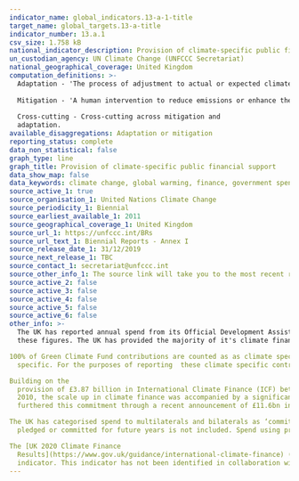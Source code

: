 ```yaml
---
indicator_name: global_indicators.13-a-1-title
target_name: global_targets.13-a-title
indicator_number: 13.a.1
csv_size: 1.758 kB
national_indicator_description: Provision of climate-specific public financial support as reported to the UNFCCC (Biennial Report - Annex I).
un_custodian_agency: UN Climate Change (UNFCCC Secretariat)
national_geographical_coverage: United Kingdom
computation_definitions: >-
  Adaptation - 'The process of adjustment to actual or expected climate and its effects' (IPCCC definition).
  
  Mitigation - 'A human intervention to reduce emissions or enhance the sinks of greenhouse gases' (IPCCC definition).
  
  Cross-cutting - Cross-cutting across mitigation and
  adaptation.
available_disaggregations: Adaptation or mitigation
reporting_status: complete
data_non_statistical: false
graph_type: line
graph_title: Provision of climate-specific public financial support
data_show_map: false
data_keywords: climate change, global warming, finance, government spending, ODA
source_active_1: true
source_organisation_1: United Nations Climate Change
source_periodicity_1: Biennial 
source_earliest_available_1: 2011
source_geographical_coverage_1: United Kingdom
source_url_1: https://unfccc.int/BRs
source_url_text_1: Biennial Reports - Annex I
source_release_date_1: 31/12/2019
source_next_release_1: TBC
source_contact_1: secretariat@unfccc.int
source_other_info_1: The source link will take you to the most recent report. Links to older reports are given under ANNEX I BR/NC SUBMISSIONS. Numbers are taken from the BR-CTF file for the United Kingdom.
source_active_2: false
source_active_3: false
source_active_4: false
source_active_5: false
source_active_6: false
other_info: >-
  The UK has reported annual spend from its Official Development Assistance (ODA) budget that it has assessed as having clear climate change objectives. All of reported UK climate finance is ODA. Core/general contributions that the UK cannot specify as climate specific are not included in
  these figures. The UK has provided the majority of it's climate finance via grants.

100% of Green Climate Fund contributions are counted as as climate specific. The Global Environment Facility has a wider remit than climate and this has been accounted in the amount scored as climate
  specific. For the purposes of reporting  these climate specific contributions have been split as 50% adaption and 50%mitigation. Contributions through other channels are identfied as climate specific when they are assessed as having clear climate change objectives. 

Building on the
  provision of £3.87 billion in International Climate Finance (ICF) between 2011/12- 2015/16, the UK committed to further scale up climate finance to at least £5.8 billion between 2016/17-2020/21. Since parties to the UNFCCC committed to providing new and additional fast-start finance from
  2010, the scale up in climate finance was accompanied by a significant scale up in UK ODA from £7.3 billion in 2009 to £14.6 billion in 2018. UK Climate Finance committments therefore represents a new, dedicated climate commitment which is additional to historic ODA levels. The UK has
  furthered this commitment through a recent announcement of £11.6bn in ICF from 2021-2025.

The UK has categorised spend to multilaterals and bilaterals as ‘committed’. The reported finance is the amount recorded as spent for UK Government budgetary purposes. Therefore spend that has been
  pledged or committed for future years is not included. Spend using promissory notes is accounted for. These represent a legal promise for the UK to provide the total value of the promissory note, to the note’s recipient. 

The [UK 2020 Climate Finance
  Results](https://www.gov.uk/guidance/international-climate-finance) (under 'Our Results') reports the International Climate Fund (ICF) results achieved against key performance indicators between the financial years 2011/12 and 2019/20.  Data follows the UN specification for this
  indicator. This indicator has not been identified in collaboration with topic experts.
---
```

